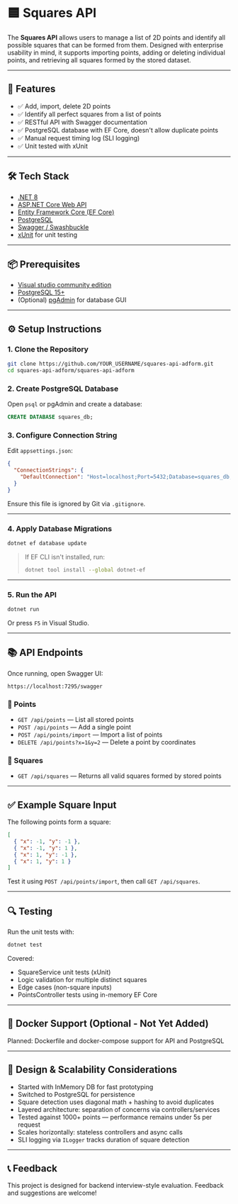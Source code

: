 # 🟦 Squares API

The **Squares API** allows users to manage a list of 2D points and identify all possible squares that can be formed from them. Designed with enterprise usability in mind, it supports importing points, adding or deleting individual points, and retrieving all squares formed by the stored dataset.

---

## 🚀 Features

- ✅ Add, import, delete 2D points
- ✅ Identify all perfect squares from a list of points
- ✅ RESTful API with Swagger documentation
- ✅ PostgreSQL database with EF Core, doesn't allow duplicate points
- ✅ Manual request timing log (SLI logging)
- ✅ Unit tested with xUnit

---

## 🛠️ Tech Stack

- [.NET 8](https://dotnet.microsoft.com/en-us/)
- [ASP.NET Core Web API](https://learn.microsoft.com/en-us/aspnet/core/web-api/)
- [Entity Framework Core (EF Core)](https://learn.microsoft.com/en-us/ef/core/)
- [PostgreSQL](https://www.postgresql.org/)
- [Swagger / Swashbuckle](https://learn.microsoft.com/en-us/aspnet/core/tutorials/getting-started-with-swashbuckle)
- [xUnit](https://xunit.net/) for unit testing

---

## 📦 Prerequisites

- [Visual studio community edition](https://visualstudio.microsoft.com/vs/community/)
- [PostgreSQL 15+](https://www.postgresql.org/download/)
- (Optional) [pgAdmin](https://www.pgadmin.org/) for database GUI

---

## ⚙️ Setup Instructions

### 1. Clone the Repository

```bash
git clone https://github.com/YOUR_USERNAME/squares-api-adform.git
cd squares-api-adform/squares-api-adform
```

### 2. Create PostgreSQL Database

Open `psql` or pgAdmin and create a database:

```sql
CREATE DATABASE squares_db;
```

### 3. Configure Connection String

Edit `appsettings.json`:

```json
{
  "ConnectionStrings": {
    "DefaultConnection": "Host=localhost;Port=5432;Database=squares_db;Username=postgres;Password=YOUR_PASSWORD"
  }
}
```

Ensure this file is ignored by Git via `.gitignore`.

---

### 4. Apply Database Migrations

```bash
dotnet ef database update
```

> If EF CLI isn't installed, run:
> ```bash
> dotnet tool install --global dotnet-ef
> ```

---

### 5. Run the API

```bash
dotnet run
```

Or press `F5` in Visual Studio.

---

## 📚 API Endpoints

Once running, open Swagger UI:

```
https://localhost:7295/swagger
```

### 🔹 Points

- `GET /api/points` — List all stored points
- `POST /api/points` — Add a single point
- `POST /api/points/import` — Import a list of points
- `DELETE /api/points?x=1&y=2` — Delete a point by coordinates

### 🔹 Squares

- `GET /api/squares` — Returns all valid squares formed by stored points

---

## ✅ Example Square Input

The following points form a square:

```json
[
  { "x": -1, "y": -1 },
  { "x": -1, "y": 1 },
  { "x": 1, "y": -1 },
  { "x": 1, "y": 1 }
]
```

Test it using `POST /api/points/import`, then call `GET /api/squares`.

---

## 🔍 Testing

Run the unit tests with:

```bash
dotnet test
```

Covered:
- SquareService unit tests (xUnit)
- Logic validation for multiple distinct squares
- Edge cases (non-square inputs)
- PointsController tests using in-memory EF Core

---

## 🐳 Docker Support (Optional - Not Yet Added)

Planned: Dockerfile and docker-compose support for API and PostgreSQL

---

## 🧠 Design & Scalability Considerations

- Started with InMemory DB for fast prototyping
- Switched to PostgreSQL for persistence
- Square detection uses diagonal math + hashing to avoid duplicates
- Layered architecture: separation of concerns via controllers/services
- Tested against 1000+ points — performance remains under 5s per request
- Scales horizontally: stateless controllers and async calls
- SLI logging via `ILogger` tracks duration of square detection

---

## 📞 Feedback

This project is designed for backend interview-style evaluation. Feedback and suggestions are welcome!
